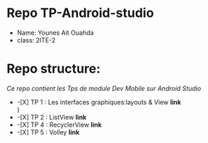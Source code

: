# Repo TP-Android-studio
- Name: Younes Ait Ouahda
- class: 2ITE-2 
 # Repo structure:
 _Ce repo contient les Tps de module Dev Mobile sur Android Studio_
<ul>
    <li> -[X] TP 1 : Les interfaces graphiques:layouts & View <b>link</b></li>) </li>
    <li> -[X] TP 2 : ListView <b>link</b></li>
    <li> -[X] TP 4 : RecyclerView <b>link</b></li>
    <li> -[X] TP 5 : Volley <b>link</b></li>
</ul>
